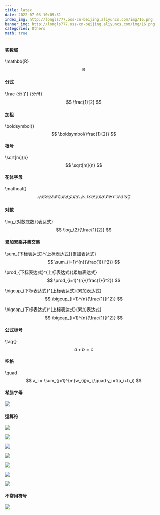 ```yaml
---
title: latex
date: 2022-07-03 10:09:31
index_img: http://longls777.oss-cn-beijing.aliyuncs.com/img/16.png
banner_img: http://longls777.oss-cn-beijing.aliyuncs.com/img/16.png
categories: Others
math: true
---
```




#### 实数域

\mathbb{R}
$$
\mathbb{R}
$$

#### 分式

\frac {分子} {分母}
$$
\frac{1}{2}
$$

#### 加粗

\boldsymbol{}
$$
\boldsymbol{\frac{1}{2}}
$$


#### 根号

\sqrt[m]{n}
$$
\sqrt[m]{n}
$$

#### 花体字母

\mathcal{}
$$
\mathcal{ABCDEFGHIJKLMNOPQRSTUVWXYZ}
$$


#### 对数

\log_{对数底数}{表达式}
$$
\log_{2}{\frac{1}{2}}
$$


#### 累加累乘并集交集

\sum_{下标表达式}^{上标表达式}{累加表达式}
$$
\sum_{i=1}^{n}{\frac{1}{i^2}}
$$


\prod_{下标表达式}^{上标表达式}{累加表达式}
$$
\prod_{i=1}^{n}{\frac{1}{i^2}}
$$


\bigcup_{下标表达式}^{上标表达式}{累加表达式} 
$$
\bigcup_{i=1}^{n}{\frac{1}{i^2}}
$$


\bigcap_{下标表达式}^{上标表达式}{累加表达式}
$$
\bigcap_{i=1}^{n}{\frac{1}{i^2}}
$$




#### 公式标号

\tag{}
$$
a+b=c \tag{1}
$$

#### 空格

\quad
$$
a_i = \sum_{j=1}^{m}w_{ij}x_j,\quad y_i=f(a_i+b_i)
$$


#### 希腊字母

![](http://longls777.oss-cn-beijing.aliyuncs.com/img/image-20220703101623488.png)

#### 运算符

![](http://longls777.oss-cn-beijing.aliyuncs.com/img/image-20220703101722800.png)

![](http://longls777.oss-cn-beijing.aliyuncs.com/img/image-20220703101742492.png)

![](http://longls777.oss-cn-beijing.aliyuncs.com/img/image-20220703101839932.png)

![](http://longls777.oss-cn-beijing.aliyuncs.com/img/image-20220703101939025.png)

![](http://longls777.oss-cn-beijing.aliyuncs.com/img/image-20220703102002751.png)

![](http://longls777.oss-cn-beijing.aliyuncs.com/img/image-20220703102015626.png)

![](http://longls777.oss-cn-beijing.aliyuncs.com/img/image-20220703102035627.png)

#### 不常用符号

![](http://longls777.oss-cn-beijing.aliyuncs.com/img/image-20220703102118077.png)